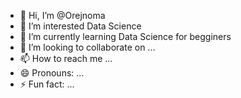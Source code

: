 - 👋 Hi, I’m @Orejnoma
- 👀 I’m interested Data Science
- 🌱 I’m currently learning Data Science for begginers
- 💞️ I’m looking to collaborate on ...
- 📫 How to reach me ...
- 😄 Pronouns: ...
- ⚡ Fun fact: ...

<!---
Orejnoma/Orejnoma is a ✨ special ✨ repository because its `README.md` (this file) appears on your GitHub profile.
You can click the Preview link to take a look at your changes.
--->
